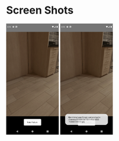 # Screen Shots
<img src="https://github.com/ArunKumarVallal99/Camera/blob/master/ScreenShots/Screenshot_1609161693.png" height='300'>


<img src="https://github.com/ArunKumarVallal99/Camera/blob/master/ScreenShots/Screenshot_1609161697.png" height='300'>